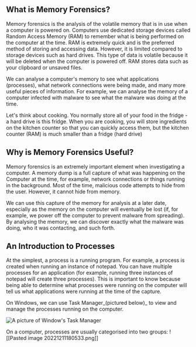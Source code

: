 ## What is Memory Forensics?

Memory forensics is the analysis of the volatile memory that is in use when a computer is powered on. Computers use dedicated storage devices called Random Access Memory (RAM) to remember what is being performed on the computer at the time. RAM is extremely quick and is the preferred method of storing and accessing data. However, it is limited compared to storage devices such as hard drives. This type of data is volatile because it will be deleted when the computer is powered off. RAM stores data such as your clipboard or unsaved files. 

We can analyse a computer's memory to see what applications (processes), what network connections were being made, and many more useful pieces of information. For example, we can analyse the memory of a computer infected with malware to see what the malware was doing at the time.

Let's think about cooking. You normally store all of your food in the fridge - a hard drive is this fridge. When you are cooking, you will store ingredients on the kitchen counter so that you can quickly access them, but the kitchen counter (RAM) is much smaller than a fridge (hard drive)

## Why is Memory Forensics Useful?

Memory forensics is an extremely important element when investigating a computer. A memory dump is a full capture of what was happening on the Computer at the time, for example, network connections or things running in the background. Most of the time, malicious code attempts to hide from the user. However, it cannot hide from memory.

We can use this capture of the memory for analysis at a later date, especially as the memory on the computer will eventually be lost (if, for example, we power off the computer to prevent malware from spreading). By analysing the memory, we can discover exactly what the malware was doing, who it was contacting, and such forth.

## An Introduction to Processes

At the simplest, a process is a running program. For example, a process is created when running an instance of notepad. You can have multiple processes for an application (for example, running three instances of notepad will create three processes). This is important to know because being able to determine what processes were running on the computer will tell us what applications were running at the time of the capture.

On Windows, we can use Task Manager_(pictured below)_ to view and manage the processes running on the computer.

![A picture of Window's Task Manager](https://tryhackme-images.s3.amazonaws.com/user-uploads/5de96d9ca744773ea7ef8c00/room-content/68217febd77dcd845ba608bb5ef6f34f.png)


On a computer, processes are usually categorised into two groups:
![[Pasted image 20221211180533.png]]